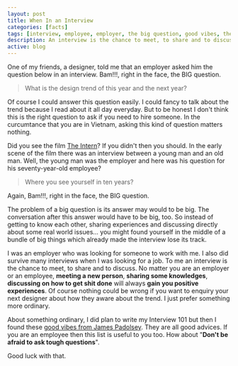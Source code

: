 ```yaml
---
layout: post
title: When In an Interview
categories: [facts]
tags: [interview, employee, employer, the big question, good vibes, the intern]
description: An interview is the chance to meet, to share and to discuss.
active: blog
---
```



One of my friends, a designer, told me that an employer asked him the question below in an interview. Bam!!!, right in the face, the BIG question.

<div class="epigraph"><blockquote><p>What is the design trend of this year and the next year?</p></blockquote></div>
<!--more-->

Of course I could answer this question easily. I could fancy to talk about the trend because I read about it all day everyday. But to be honest I don't think this is the right question to ask if you need to hire someone. In the curcumtance that you are in Vietnam, asking this kind of question matters nothing.

Did you see the film [The Intern](https://en.wikipedia.org/wiki/The_Intern_(2015_film))? If you didn't then you should. In the early scene of the film there was an interview between a young man and an old man. Well, the young man was the employer and here was his question for his seventy-year-old employee?

<div class="epigraph"><blockquote><p>Where you see yourself in ten years?</p></blockquote></div>

Again, Bam!!!, right in the face, the BIG question.

The problem of a big question is its answer may would to be big. The conversation after this answer would have to be big, too. So instead of getting to know each other, sharing experiences and discussing directly about some real world issues... you might found yourself in the middle of a bundle of big things which already made the interview lose its track.

I was an employer who was looking for someone to work with me. I also did survive many interviews when I was looking for a job. To me an interview is the chance to meet, to share and to discuss. No matter you are an employer or an employee, __meeting a new person__, __sharing some knowledges__, __discussing on how to get shit done__ will always __gain you positive experiences__. Of course nothing could be wrong if you want to enquiry your next designer about how they aware about the trend. I just prefer something more ordinary.

About something ordinary, I did plan to write my Interview 101 but then I found these [good vibes from James Padolsey](http://james.padolsey.com/p/good-interview-vibes/ "Good Interview Vibes"). They are all good advices. If you are an employee then this list is useful to you too. How about "__Don't be afraid to ask tough questions__".

Good luck with that.

